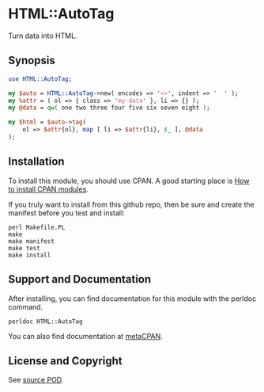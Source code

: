 HTML::AutoTag
=============
Turn data into HTML.

Synopsis
--------
```perl
use HTML::AutoTag;

my $auto = HTML::AutoTag->new( encodes => '<>', indent => '  ' );
my %attr = ( ol => { class => 'my-data' }, li => {} );
my @data = qw( one two three four five six seven eight );

my $html = $auto->tag(
    ol => $attr{ol}, map [ li => $attr{li}, $_ ], @data
);
```

Installation
------------
To install this module, you should use CPAN. A good starting
place is [How to install CPAN modules](http://www.cpan.org/modules/INSTALL.html).

If you truly want to install from this github repo, then
be sure and create the manifest before you test and install:
```
perl Makefile.PL
make
make manifest
make test
make install
```

Support and Documentation
-------------------------
After installing, you can find documentation for this module with the
perldoc command.
```
perldoc HTML::AutoTag
```
You can also find documentation at [metaCPAN](https://metacpan.org/pod/HTML::AutoTag).

License and Copyright
---------------------
See [source POD](/lib/HTML/AutoTag.pm).

